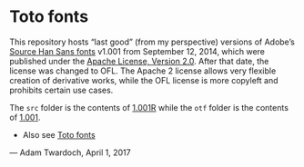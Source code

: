# Toto fonts
This repository hosts “last good” (from my perspective) versions of Adobe’s [Source Han Sans fonts](https://github.com/adobe-fonts/source-han-sans/) v1.001 from September 12, 2014, which were published under the [Apache License, Version 2.0](http://www.apache.org/licenses/LICENSE-2.0.html). After that date, the license was changed to OFL. The Apache 2 license allows very flexible creation of derivative works, while the OFL license is more copyleft and prohibits certain use cases. 

The `src` folder is the contents of [1.001R](https://github.com/adobe-fonts/source-han-sans/archive/1.001R.zip) while the `otf` folder is the contents of [1.001](https://github.com/adobe-fonts/source-han-sans/archive/1.001.zip). 

* Also see [Toto fonts](https://github.com/twardoch/toto-fonts)

— Adam Twardoch, April 1, 2017
